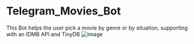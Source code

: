 # Telegram_Movies_Bot
This Bot helps the user pick a movie by genre or by situation, supporting with an IDMB API and TinyDB 
![image](https://user-images.githubusercontent.com/58044154/140065746-20824260-5b86-4083-b616-5673367dfb03.png)
